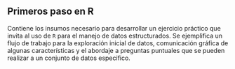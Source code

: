 ## Primeros paso en R

Contiene los insumos necesario para desarrollar un ejercicio práctico
que invita al uso de `R` para el manejo de datos estructurados. Se ejemplifica
un flujo de trabajo para la exploración inicial de datos, comunicación gráfica de algunas características
y el abordaje a preguntas puntuales que se pueden realizar a un conjunto de datos especifico.
